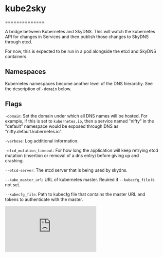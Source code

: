 # kube2sky
==============

A bridge between Kubernetes and SkyDNS.  This will watch the kubernetes API for
changes in Services and then publish those changes to SkyDNS through etcd.

For now, this is expected to be run in a pod alongside the etcd and SkyDNS
containers.

## Namespaces

Kubernetes namespaces become another level of the DNS hierarchy.  See the
description of `-domain` below.

## Flags

`-domain`: Set the domain under which all DNS names will be hosted.  For
example, if this is set to `kubernetes.io`, then a service named "nifty" in the
"default" namespace would be exposed through DNS as
"nifty.default.kubernetes.io".

`-verbose`: Log additional information.

`-etcd_mutation_timeout`: For how long the application will keep retrying etcd 
mutation (insertion or removal of a dns entry) before giving up and crashing.

`--etcd-server`: The etcd server that is being used by skydns.

`--kube_master_url`: URL of kubernetes master. Reuired if `--kubecfg_file` is not set.

`--kubecfg_file`: Path to kubecfg file that contains the master URL and tokens to authenticate with the master.

[![Analytics](https://kubernetes-site.appspot.com/UA-36037335-10/GitHub/cluster/addons/dns/kube2sky/README.md?pixel)]()
